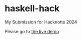 # haskell-hack
My Submission for Hacknotts 2024

Please go to [the live demo](https://frazermills.github.io/haskell-hack/site/index.html)
